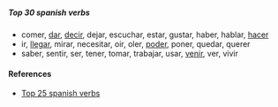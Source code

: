 
##### Top 30 spanish verbs

- comer, [dar](./dar.md), [decir](./dar.md), dejar, escuchar, estar, gustar, haber, hablar, [hacer](./hacer.md)
- ir, [llegar](./poder.md), mirar, necesitar, oir, oler, [poder](./poder.md), poner, quedar, querer
- saber, sentir, ser, tener, tomar, trabajar, usar, [venir](./hacer.md), ver, vivir

#### References

- [Top 25 spanish verbs](https://www.youtube.com/watch?v=-AV5LSve7Jc)
